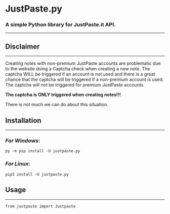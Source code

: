 # JustPaste.py
### A simple Python library for JustPaste.it API.
---
## Disclaimer
---
Creating notes with non-premium JustPaste accounts are problematic due to the website doing a Captcha check when creating a new note. The captcha WILL be triggered if an account is not used and there is a great chance that the captcha will be triggered if a non-premium account is used. The captcha will not be triggered for premium JustPaste accounts.

 **The captcha is ONLY triggered when creating notes!!!**

There is not much we can do about this situation.

## Installation
---
### *For Windows*:
```py -m pip install -U justpaste.py```
### *For Linux*:
```pip3 install -U justpaste.py```

## Usage
---
```from justpaste import Justpaste```